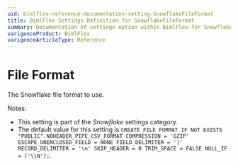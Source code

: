 ```yaml
---
uid: bimlflex-reference-documentation-setting-SnowflakeFileFormat
title: BimlFlex Settings Definition for SnowflakeFileFormat
summary: Documentation of settings option within BimlFlex for SnowflakeFileFormat
varigenceProduct: BimlFlex
varigenceArticleType: Reference
---
```


# File Format

The Snowflake file format to use.

Notes:

* This setting is part of the *Snowflake* settings category.
* The default value for this setting is `CREATE FILE FORMAT IF NOT EXISTS "PUBLIC".NOHEADER_PIPE_CSV_FORMAT COMPRESSION = 'GZIP' ESCAPE_UNENCLOSED_FIELD = NONE FIELD_DELIMITER = '|' RECORD_DELIMITER = '\n' SKIP_HEADER = 0 TRIM_SPACE = FALSE NULL_IF = ('\\N');`.